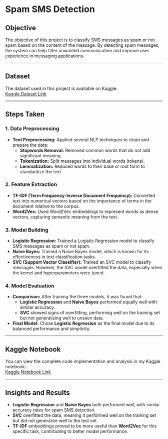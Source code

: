 # Spam SMS Detection

## Objective

The objective of this project is to classify SMS messages as spam or not spam based on the content of the message. By detecting spam messages, the system can help filter unwanted communication and improve user experience in messaging applications.

---

## Dataset

The dataset used in this project is available on Kaggle:  
[Kaggle Dataset Link](https://www.kaggle.com/datasets/uciml/sms-spam-collection-dataset)

---

## Steps Taken

### 1. Data Preprocessing
- **Text Preprocessing:** Applied several NLP techniques to clean and prepare the data:
  - **Stopwords Removal:** Removed common words that do not add significant meaning.
  - **Tokenization:** Split messages into individual words (tokens).
  - **Lemmatization:** Reduced words to their base or root form to standardize the text.

### 2. Feature Extraction
- **TF-IDF (Term Frequency-Inverse Document Frequency):** Converted text into numerical vectors based on the importance of terms in the document relative to the corpus.
- **Word2Vec:** Used Word2Vec embeddings to represent words as dense vectors, capturing semantic meaning from the text.

### 3. Model Building
- **Logistic Regression:** Trained a Logistic Regression model to classify SMS messages as spam or not spam.
- **Naive Bayes:** Trained a Naive Bayes model, which is known for its effectiveness in text classification tasks.
- **SVC (Support Vector Classifier):** Trained an SVC model to classify messages. However, the SVC model overfitted the data, especially when the kernel and hyperparameters were tuned.

### 4. Model Evaluation
- **Comparison:** After training the three models, it was found that:
  - **Logistic Regression** and **Naive Bayes** performed equally well with similar accuracy.
  - **SVC** showed signs of overfitting, performing well on the training set but not generalizing well to unseen data.
- **Final Model:** Chose **Logistic Regression** as the final model due to its balanced performance and simplicity.

---

## Kaggle Notebook

You can view the complete code implementation and analysis in my Kaggle notebook:  
[Kaggle Notebook Link](https://www.kaggle.com/code/varshithpsingh/spam-sms-detection)

---

## Insights and Results

- **Logistic Regression** and **Naive Bayes** both performed well, with similar accuracy rates for spam SMS detection.
- **SVC** overfitted the data, meaning it performed well on the training set but did not generalize well to the test set.
- **TF-IDF** embeddings proved to be more useful than **Word2Vec** for this specific task, contributing to better model performance.
